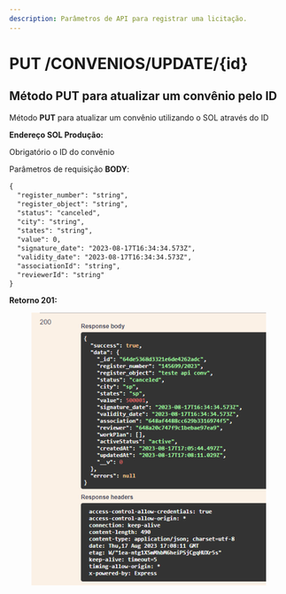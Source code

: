 ```yaml
---
description: Parâmetros de API para registrar uma licitação.
---
```


# PUT /CONVENIOS/UPDATE/{id}

## Método PUT para atualizar um convênio pelo ID

Método **PUT** para atualizar um convênio utilizando o SOL através do ID

**Endereço SOL Produção:**&#x20;

Obrigatório o ID do convênio

Parâmetros de requisição **BODY**:

```
{
  "register_number": "string",
  "register_object": "string",
  "status": "canceled",
  "city": "string",
  "states": "string",
  "value": 0,
  "signature_date": "2023-08-17T16:34:34.573Z",
  "validity_date": "2023-08-17T16:34:34.573Z",
  "associationId": "string",
  "reviewerId": "string"
}
```

**Retorno 201:**

<figure><img src="../../.gitbook/assets/Screenshot_9 (1) (1).png" alt=""><figcaption></figcaption></figure>

